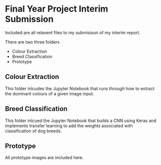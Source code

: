 # Final Year Project Interim Submission

Included are all relavent files to my submisison of my interim report.

There are two three folders

- Colour Extraction
- Breed Classification
- Prototype

## Colour Extraction 

This folder inlcudes the Jupyter Notebook that runs through how to extract the dominant colours of a given image input.

## Breed Classification
This folder inlcued the Jupyter Notebook that builds a CNN using Keras and implements transfer learning to add the weights associated with classification of dog breeds.

## Prototype
All prototype images are included here.
